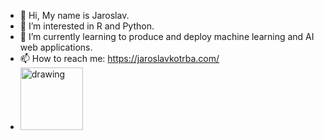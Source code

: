 - 👋 Hi, My name is Jaroslav.
- 👀 I’m interested in R and Python.
- 🌱 I’m currently learning to produce and deploy machine learning and AI web applications.
- 📫 How to reach me: https://jaroslavkotrba.com/
- <a href="https://www.linkedin.com/in/jaroslav-kotrba/"><img src="https://res.cloudinary.com/importdata/image/upload/v1595012354/linkedin_t9qiwy.png" alt="drawing" width="100"/>

